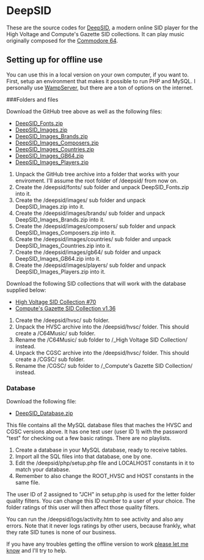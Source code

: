 # DeepSID

These are the source codes for [DeepSID](http://deepsid.chordian.net), a modern online SID player for the High Voltage and Compute's Gazette SID collections. It can play music originally composed for the [Commodore 64](https://en.wikipedia.org/wiki/Commodore_64).

## Setting up for offline use

You can use this in a local version on your own computer, if you want to. First, setup an environment that makes it possible to run PHP and MySQL. I personally use [WampServer](http://www.wampserver.com/en/), but there are a ton of options on the internet.

###Folders and files

Download the GitHub tree above as well as the following files:

* [DeepSID_Fonts.zip](https://chordian.net/files/deepsid/DeepSID_Fonts.zip)
* [DeepSID_Images.zip](https://chordian.net/files/deepsid/DeepSID_Images.zip)
* [DeepSID_Images_Brands.zip](https://chordian.net/files/deepsid/DeepSID_Images_Brands.zip)
* [DeepSID_Images_Composers.zip](https://chordian.net/files/deepsid/DeepSID_Images_Composers.zip)
* [DeepSID_Images_Countries.zip](https://chordian.net/files/deepsid/DeepSID_Images_Countries.zip)
* [DeepSID_Images_GB64.zip](https://chordian.net/files/deepsid/DeepSID_Images_GB64.zip)
* [DeepSID_Images_Players.zip](https://chordian.net/files/deepsid/DeepSID_Images_Players.zip)

1. Unpack the GitHub tree archive into a folder that works with your enviroment. I'll assume the root folder of /deepsid/ from now on.
2. Create the /deepsid/fonts/ sub folder and unpack DeepSID_Fonts.zip into it.
3. Create the /deepsid/images/ sub folder and unpack DeepSID_Images.zip into it.
4. Create the /deepsid/images/brands/ sub folder and unpack DeepSID_Images_Brands.zip into it.
5. Create the /deepsid/images/composers/ sub folder and unpack DeepSID_Images_Composers.zip into it.
6. Create the /deepsid/images/countries/ sub folder and unpack DeepSID_Images_Countries.zip into it.
7. Create the /deepsid/images/gb64/ sub folder and unpack DeepSID_Images_GB64.zip into it.
8. Create the /deepsid/images/players/ sub folder and unpack DeepSID_Images_Players.zip into it.

Download the following SID collections that will work with the database supplied below:

* [High Voltage SID Collection #70](http://www.prg.dtu.dk/HVSC/HVSC_70-all-of-them.7z)
* [Compute's Gazette SID Collection v1.36](http://www.c64music.co.uk/CGSC_v136.7z)

1. Create the /deepsid/hvsc/ sub folder.
2. Unpack the HVSC archive into the /deepsid/hvsc/ folder. This should create a /C64Music/ sub folder.
3. Rename the /C64Music/ sub folder to /_High Voltage SID Collection/ instead.
4. Unpack the CGSC archive into the /deepsid/hvsc/ folder. This should create a /CGSC/ sub folder.
5. Rename the /CGSC/ sub folder to /_Compute's Gazette SID Collection/ instead.

### Database

Download the following file:

* [DeepSID_Database.zip](https://chordian.net/files/deepsid/DeepSID_Database.zip)

This file contains all the MySQL database files that maches the HVSC and CGSC versions above. It has one test user (user ID 1) with the password "test" for checking out a few basic ratings. There are no playlists.

1. Create a database in your MySQL database, ready to receive tables.
2. Import all the SQL files into that database, one by one.
3. Edit the /deepsid/php/setup.php file and LOCALHOST constants in it to match your database.
4. Remember to also change the ROOT_HVSC and HOST constants in the same file.

The user ID of 2 assigned to "JCH" in setup.php is used for the letter folder quality filters. You can change this ID
number to a user of your choice. The folder ratings of this user will then affect those quality filters.

You can run the /deepsid/logs/activity.htm to see activity and also any errors. Note that it never logs ratings by other users, because frankly, what they rate SID tunes is none of our business.

If you have any troubles getting the offline version to work [please let me know](mailto:chordian@gmail.com) and I'll try to help.